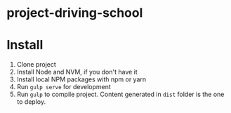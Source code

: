 # project-driving-school

# Install

1. Clone project
2. Install Node and NVM, if you don't have it
3. Install local NPM packages with npm or yarn
4. Run `gulp serve` for development
5. Run `gulp` to compile project. Content generated in `dist` folder is the one to deploy.
